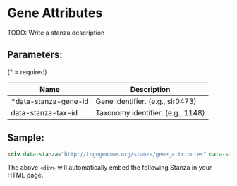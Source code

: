 Gene Attributes
===============

TODO: Write a stanza description

## Parameters:

(* = required)

| Name                 | Description                          |
|----------------------|--------------------------------------|
| *data-stanza-gene-id | Gene identifier. (e.g., slr0473)     |
|  data-stanza-tax-id  | Taxonomy identifier. (e.g., 1148)    |

## Sample:

```html
<div data-stanza="http://togogenome.org/stanza/gene_attributes" data-stanza-gene-id="slr0473"></div>


```

The above `<div>` will automatically embed the following Stanza in your HTML page.

<div data-stanza="/stanza/gene_attributes" data-stanza-gene-id="slr0473"></div>
